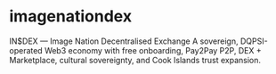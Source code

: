# imagenationdex
IN$DEX — Image Nation Decentralised Exchange   A sovereign, DQPSI-operated Web3 economy with free onboarding, Pay2Pay P2P, DEX + Marketplace, cultural sovereignty, and Cook Islands trust expansion.
